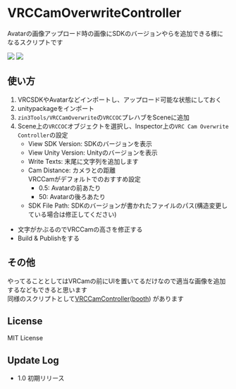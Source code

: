 # VRCCamOverwriteController
Avatarの画像アップロード時の画像にSDKのバージョンやらを追加できる様になるスクリプトです  

![](https://cdn.discordapp.com/attachments/589079124618903553/711114620471083068/unknown.png)
![](https://cdn.discordapp.com/attachments/589079124618903553/711115448023777361/unknown.png)
## 使い方
1. VRCSDKやAvatarなどインポートし、アップロード可能な状態にしておく
1. unitypackageをインポート
1. `zin3Tools/VRCCamOverwrite`の`VRCCOC`プレハブをSceneに追加
1. Scene上の`VRCCOC`オブジェクトを選択し、Inspector上の`VRC Cam Overwrite Controller`の設定
    - View SDK Version: SDKのバージョンを表示
    - View Unity Version: Unityのバージョンを表示
    - Write Texts: 末尾に文字列を追加します
    - Cam Distance: カメラとの距離  
        VRCCamがデフォルトでのおすすめ設定
        - 0.5: Avatarの前あたり
        - 50: Avatarの後ろあたり
    - SDK File Path: SDKのバージョンが書かれたファイルのパス(構造変更している場合は修正してください)
- 文字がかぶるのでVRCCamの高さを修正する
- Build & Publishをする

## その他
やってることとしてはVRCamの前にUIを置いてるだけなので適当な画像を追加するなどもできると思います  
同様のスクリプトとして[VRCCamController](https://github.com/kmnk/VRCCamController)([booth](https://booth.pm/ja/items/1296842)) があります
## License
MIT License
## Update Log
- 1.0 初期リリース
